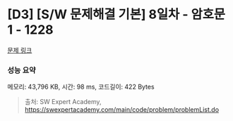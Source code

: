 # [D3] [S/W 문제해결 기본] 8일차 - 암호문1 - 1228 

[문제 링크](https://swexpertacademy.com/main/code/problem/problemDetail.do?contestProbId=AV14w-rKAHACFAYD) 

### 성능 요약

메모리: 43,796 KB, 시간: 98 ms, 코드길이: 422 Bytes



> 출처: SW Expert Academy, https://swexpertacademy.com/main/code/problem/problemList.do
